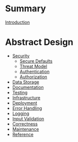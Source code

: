 # Summary

[Introduction](./intro.md)

# Abstract Design

- [Security]()
  - [Secure Defaults](security/secure_defaults.md)
  - [Threat Model](security/threat_model.md)
  - [Authentication](security/authentication.md)
  - [Authorization]()
- [Data Storage]()
- [Documentation]()
- [Testing]()
- [Infrastructure]()
- [Deployment]()
- [Error Handling]()
- [Logging]()
- [Input Validation]()
- [Correctness]()
- [Maintenance]()
- [Reference]()
